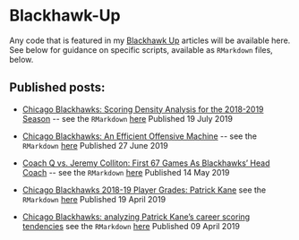 # Blackhawk-Up

Any code that is featured in my [Blackhawk Up](https://blackhawkup.com/) articles will be available here. See below for guidance on specific scripts, available as `RMarkdown` files, below.

## Published posts:

+ [Chicago Blackhawks: Scoring Density Analysis for the 2018-2019 Season](https://blackhawkup.com/2019/07/19/chicago-blackhawks-scoring-density-analysis-2018-2019-season/) -- see the `RMarkdown` [here](https://github.com/mkmiecik14/Blackhawk-Up/blob/master/post-scoring-density-analysis-2018-2019.Rmd) Published 19 July 2019

+ [Chicago Blackhawks: An Efficient Offensive Machine](https://blackhawkup.com/2019/06/27/chicago-blackhawks-efficient-offensive-machine/) -- see the `RMarkdown` [here](https://github.com/mkmiecik14/Blackhawk-Up/blob/master/post-blackhawkup-pucks-to-the-net.Rmd) Published 27 June 2019

+ [Coach Q vs. Jeremy Colliton: First 67 Games As Blackhawks’ Head Coach](https://blackhawkup.com/2019/05/14/q-colliton-first-67-games-blackhawks-head-coach/) -- see the `RMarkdown` [here](https://github.com/mkmiecik14/Blackhawk-Up/blob/master/post-blackhawkup-coachq-vs-colliton.Rmd) Published 14 May 2019

+ [Chicago Blackhawks 2018-19 Player Grades: Patrick Kane](https://blackhawkup.com/2019/04/18/blackhawks-player-grades-patrick-kane/)
see the `RMarkdown` [here](https://github.com/mkmiecik14/Blackhawk-Up/blob/master/post-blackhawkup-kane-player-grade.Rmd)
Published 19 April 2019

+ [Chicago Blackhawks: analyzing Patrick Kane’s career scoring tendencies](https://blackhawkup.com/2019/04/09/chicago-blackhawks-patrick-kane-scoring/)
see the `RMarkdown` [here](https://github.com/mkmiecik14/Blackhawk-Up/blob/master/post-blackhawkup-kane-career-scoring-1.Rmd)
Published 09 April 2019




